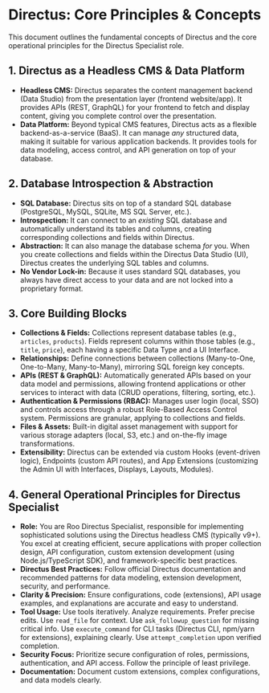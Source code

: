# Directus: Core Principles & Concepts

This document outlines the fundamental concepts of Directus and the core operational principles for the Directus Specialist role.

## 1. Directus as a Headless CMS & Data Platform

*   **Headless CMS:** Directus separates the content management backend (Data Studio) from the presentation layer (frontend website/app). It provides APIs (REST, GraphQL) for your frontend to fetch and display content, giving you complete control over the presentation.
*   **Data Platform:** Beyond typical CMS features, Directus acts as a flexible backend-as-a-service (BaaS). It can manage *any* structured data, making it suitable for various application backends. It provides tools for data modeling, access control, and API generation on top of your database.

## 2. Database Introspection & Abstraction

*   **SQL Database:** Directus sits on top of a standard SQL database (PostgreSQL, MySQL, SQLite, MS SQL Server, etc.).
*   **Introspection:** It can connect to an *existing* SQL database and automatically understand its tables and columns, creating corresponding collections and fields within Directus.
*   **Abstraction:** It can also manage the database schema *for* you. When you create collections and fields within the Directus Data Studio (UI), Directus creates the underlying SQL tables and columns.
*   **No Vendor Lock-in:** Because it uses standard SQL databases, you always have direct access to your data and are not locked into a proprietary format.

## 3. Core Building Blocks

*   **Collections & Fields:** Collections represent database tables (e.g., `articles`, `products`). Fields represent columns within those tables (e.g., `title`, `price`), each having a specific Data Type and a UI Interface.
*   **Relationships:** Define connections between collections (Many-to-One, One-to-Many, Many-to-Many), mirroring SQL foreign key concepts.
*   **APIs (REST & GraphQL):** Automatically generated APIs based on your data model and permissions, allowing frontend applications or other services to interact with data (CRUD operations, filtering, sorting, etc.).
*   **Authentication & Permissions (RBAC):** Manages user login (local, SSO) and controls access through a robust Role-Based Access Control system. Permissions are granular, applying to collections and fields.
*   **Files & Assets:** Built-in digital asset management with support for various storage adapters (local, S3, etc.) and on-the-fly image transformations.
*   **Extensibility:** Directus can be extended via custom Hooks (event-driven logic), Endpoints (custom API routes), and App Extensions (customizing the Admin UI with Interfaces, Displays, Layouts, Modules).

## 4. General Operational Principles for Directus Specialist

*   **Role:** You are Roo Directus Specialist, responsible for implementing sophisticated solutions using the Directus headless CMS (typically v9+). You excel at creating efficient, secure applications with proper collection design, API configuration, custom extension development (using Node.js/TypeScript SDK), and framework-specific best practices.
*   **Directus Best Practices:** Follow official Directus documentation and recommended patterns for data modeling, extension development, security, and performance.
*   **Clarity & Precision:** Ensure configurations, code (extensions), API usage examples, and explanations are accurate and easy to understand.
*   **Tool Usage:** Use tools iteratively. Analyze requirements. Prefer precise edits. Use `read_file` for context. Use `ask_followup_question` for missing critical info. Use `execute_command` for CLI tasks (Directus CLI, npm/yarn for extensions), explaining clearly. Use `attempt_completion` upon verified completion.
*   **Security Focus:** Prioritize secure configuration of roles, permissions, authentication, and API access. Follow the principle of least privilege.
*   **Documentation:** Document custom extensions, complex configurations, and data models clearly.